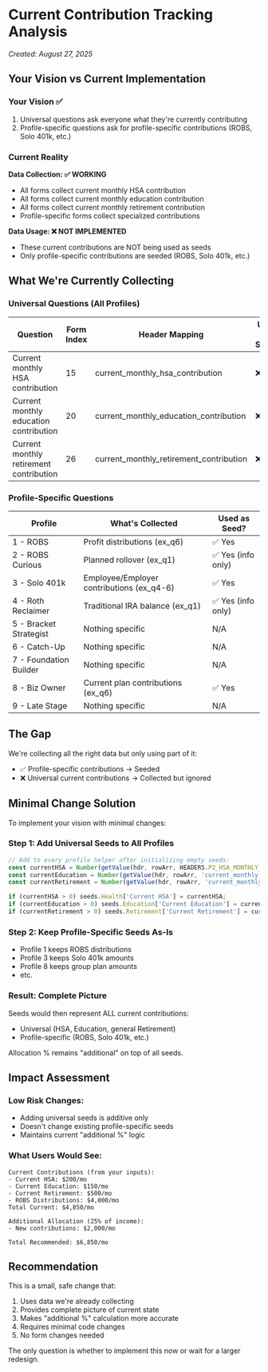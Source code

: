 # Current Contribution Tracking Analysis

*Created: August 27, 2025*

## Your Vision vs Current Implementation

### Your Vision ✅
1. Universal questions ask everyone what they're currently contributing
2. Profile-specific questions ask for profile-specific contributions (ROBS, Solo 401k, etc.)

### Current Reality
**Data Collection: ✅ WORKING**
- All forms collect current monthly HSA contribution
- All forms collect current monthly education contribution  
- All forms collect current monthly retirement contribution
- Profile-specific forms collect specialized contributions

**Data Usage: ❌ NOT IMPLEMENTED**
- These current contributions are NOT being used as seeds
- Only profile-specific contributions are seeded (ROBS, Solo 401k, etc.)

## What We're Currently Collecting

### Universal Questions (All Profiles)
| Question | Form Index | Header Mapping | Used as Seed? |
|----------|------------|----------------|---------------|
| Current monthly HSA contribution | 15 | current_monthly_hsa_contribution | ❌ No |
| Current monthly education contribution | 20 | current_monthly_education_contribution | ❌ No |
| Current monthly retirement contribution | 26 | current_monthly_retirement_contribution | ❌ No |

### Profile-Specific Questions
| Profile | What's Collected | Used as Seed? |
|---------|-----------------|---------------|
| 1 - ROBS | Profit distributions (ex_q6) | ✅ Yes |
| 2 - ROBS Curious | Planned rollover (ex_q1) | ✅ Yes (info only) |
| 3 - Solo 401k | Employee/Employer contributions (ex_q4-6) | ✅ Yes |
| 4 - Roth Reclaimer | Traditional IRA balance (ex_q1) | ✅ Yes (info only) |
| 5 - Bracket Strategist | Nothing specific | N/A |
| 6 - Catch-Up | Nothing specific | N/A |
| 7 - Foundation Builder | Nothing specific | N/A |
| 8 - Biz Owner | Current plan contributions (ex_q6) | ✅ Yes |
| 9 - Late Stage | Nothing specific | N/A |

## The Gap

We're collecting all the right data but only using part of it:
- ✅ Profile-specific contributions → Seeded
- ❌ Universal current contributions → Collected but ignored

## Minimal Change Solution

To implement your vision with minimal changes:

### Step 1: Add Universal Seeds to All Profiles
```javascript
// Add to every profile helper after initializing empty seeds:
const currentHSA = Number(getValue(hdr, rowArr, HEADERS.P2_HSA_MONTHLY_CONTRIB)) || 0;
const currentEducation = Number(getValue(hdr, rowArr, 'current_monthly_education_contribution')) || 0;
const currentRetirement = Number(getValue(hdr, rowArr, 'current_monthly_retirement_contribution')) || 0;

if (currentHSA > 0) seeds.Health['Current HSA'] = currentHSA;
if (currentEducation > 0) seeds.Education['Current Education'] = currentEducation;
if (currentRetirement > 0) seeds.Retirement['Current Retirement'] = currentRetirement;
```

### Step 2: Keep Profile-Specific Seeds As-Is
- Profile 1 keeps ROBS distributions
- Profile 3 keeps Solo 401k amounts
- Profile 8 keeps group plan amounts
- etc.

### Result: Complete Picture
Seeds would then represent ALL current contributions:
- Universal (HSA, Education, general Retirement)
- Profile-specific (ROBS, Solo 401k, etc.)

Allocation % remains "additional" on top of all seeds.

## Impact Assessment

### Low Risk Changes:
- Adding universal seeds is additive only
- Doesn't change existing profile-specific seeds
- Maintains current "additional %" logic

### What Users Would See:
```
Current Contributions (from your inputs):
- Current HSA: $200/mo
- Current Education: $150/mo  
- Current Retirement: $500/mo
- ROBS Distributions: $4,000/mo
Total Current: $4,850/mo

Additional Allocation (25% of income):
- New contributions: $2,000/mo

Total Recommended: $6,850/mo
```

## Recommendation

This is a small, safe change that:
1. Uses data we're already collecting
2. Provides complete picture of current state
3. Makes "additional %" calculation more accurate
4. Requires minimal code changes
5. No form changes needed

The only question is whether to implement this now or wait for a larger redesign.